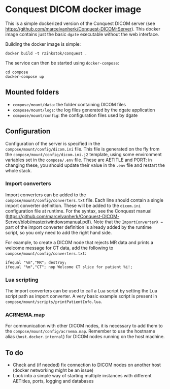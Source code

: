 # Conquest DICOM docker image

This is a simple dockerized version of the Conquest DICOM server (see https://github.com/marcelvanherk/Conquest-DICOM-Server). 
This docker image contains just the basic `dgate` executable without the web interface.

Building the docker image is simple:

```
docker build -t rzinkstok/conquest .
```

The service can then be started using `docker-compose`:

```
cd compose
docker-compose up
```

## Mounted folders

- `compose/mount/data`: the folder containing DICOM files
- `compose/mount/logs`: the log files generated by the dgate application
- `compose/mount/config`: the configuration files used by dgate

## Configuration

Configuration of the server is specified in the `compose/mount/config/dicom.ini` file. This file is 
generated on the fly from the `compose/mount/config/dicom.ini.j2` template,
using some environment variables set in the `compose/.env` file. These are AETITLE and PORT: 
in changing these, you should update their value in the `.env` file and restart the whole stack.

### Import converters

Import converters can be added to the `compose/mount/config/converters.txt` file. Each line should contain a single
import converter definition. These will be added to the `dicom.ini` configuration file at runtime. 
For the syntax, see the Conquest manual 
(https://github.com/marcelvanherk/Conquest-DICOM-Server/blob/master/windowsmanual.pdf).
Note that the `ImportConverterX = ` part of the import converter definition is already added by the runtime 
script, so you only need to add the right hand side.

For example, to create a DICOM node that rejects MR data and prints a welcome message for CT data, add the
following to `compose/mount/config/converters.txt`:

```
ifequal "%m","MR"; destroy;
ifequal "%m","CT"; nop Welcome CT slice for patient %i!;
```

### Lua scripting

The import converters can be used to call a Lua script by setting the Lua script path as import converter.
A very basic example script is present in `compose/mount/scripts/printPatientInfo.lua`.

### ACRNEMA.map
 
For communication with other DICOM nodes, it is necessary to add them to the `compose/mount/config/acrnema.map`. 
Remember to use the hostname alias (`host.docker.internal`) for DICOM nodes running on the host machine. 


## To do
- Check and (if needed) fix connection to DICOM nodes on another host (docker networking might be an issue)
- Look into a simple way of starting multiple instances with different AETitles, ports, logging and databases

